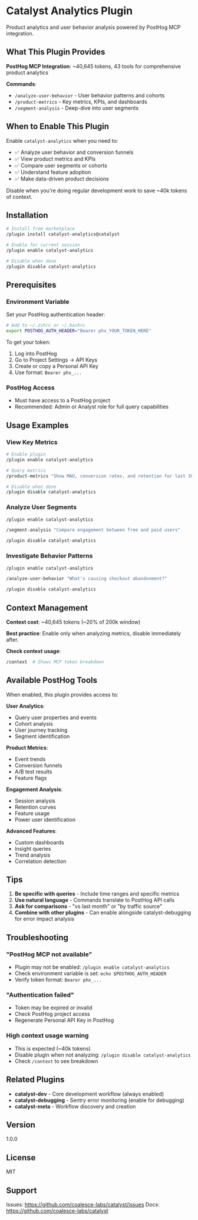 # Catalyst Analytics Plugin

Product analytics and user behavior analysis powered by PostHog MCP integration.

## What This Plugin Provides

**PostHog MCP Integration**: ~40,645 tokens, 43 tools for comprehensive product analytics

**Commands**:

- `/analyze-user-behavior` - User behavior patterns and cohorts
- `/product-metrics` - Key metrics, KPIs, and dashboards
- `/segment-analysis` - Deep-dive into user segments

## When to Enable This Plugin

Enable `catalyst-analytics` when you need to:

- ✅ Analyze user behavior and conversion funnels
- ✅ View product metrics and KPIs
- ✅ Compare user segments or cohorts
- ✅ Understand feature adoption
- ✅ Make data-driven product decisions

Disable when you're doing regular development work to save ~40k tokens of context.

## Installation

```bash
# Install from marketplace
/plugin install catalyst-analytics@catalyst

# Enable for current session
/plugin enable catalyst-analytics

# Disable when done
/plugin disable catalyst-analytics
```

## Prerequisites

### Environment Variable

Set your PostHog authentication header:

```bash
# Add to ~/.zshrc or ~/.bashrc
export POSTHOG_AUTH_HEADER="Bearer phx_YOUR_TOKEN_HERE"
```

To get your token:

1. Log into PostHog
2. Go to Project Settings → API Keys
3. Create or copy a Personal API Key
4. Use format: `Bearer phx_...`

### PostHog Access

- Must have access to a PostHog project
- Recommended: Admin or Analyst role for full query capabilities

## Usage Examples

### View Key Metrics

```bash
# Enable plugin
/plugin enable catalyst-analytics

# Query metrics
/product-metrics "Show MAU, conversion rates, and retention for last 30 days"

# Disable when done
/plugin disable catalyst-analytics
```

### Analyze User Segments

```bash
/plugin enable catalyst-analytics

/segment-analysis "Compare engagement between free and paid users"

/plugin disable catalyst-analytics
```

### Investigate Behavior Patterns

```bash
/plugin enable catalyst-analytics

/analyze-user-behavior "What's causing checkout abandonment?"

/plugin disable catalyst-analytics
```

## Context Management

**Context cost**: ~40,645 tokens (~20% of 200k window)

**Best practice**: Enable only when analyzing metrics, disable immediately after.

**Check context usage**:

```bash
/context  # Shows MCP token breakdown
```

## Available PostHog Tools

When enabled, this plugin provides access to:

**User Analytics**:

- Query user properties and events
- Cohort analysis
- User journey tracking
- Segment identification

**Product Metrics**:

- Event trends
- Conversion funnels
- A/B test results
- Feature flags

**Engagement Analysis**:

- Session analysis
- Retention curves
- Feature usage
- Power user identification

**Advanced Features**:

- Custom dashboards
- Insight queries
- Trend analysis
- Correlation detection

## Tips

1. **Be specific with queries** - Include time ranges and specific metrics
2. **Use natural language** - Commands translate to PostHog API calls
3. **Ask for comparisons** - "vs last month" or "by traffic source"
4. **Combine with other plugins** - Can enable alongside catalyst-debugging for error impact
   analysis

## Troubleshooting

### "PostHog MCP not available"

- Plugin may not be enabled: `/plugin enable catalyst-analytics`
- Check environment variable is set: `echo $POSTHOG_AUTH_HEADER`
- Verify token format: `Bearer phx_...`

### "Authentication failed"

- Token may be expired or invalid
- Check PostHog project access
- Regenerate Personal API Key in PostHog

### High context usage warning

- This is expected (~40k tokens)
- Disable plugin when not analyzing: `/plugin disable catalyst-analytics`
- Check `/context` to see breakdown

## Related Plugins

- **catalyst-dev** - Core development workflow (always enabled)
- **catalyst-debugging** - Sentry error monitoring (enable for debugging)
- **catalyst-meta** - Workflow discovery and creation

## Version

1.0.0

## License

MIT

## Support

Issues: https://github.com/coalesce-labs/catalyst/issues Docs:
https://github.com/coalesce-labs/catalyst

